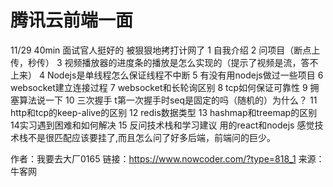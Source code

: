 # 腾讯云前端一面

11/29 40min
面试官人挺好的 被狠狠地拷打计网了
1 自我介绍
2 问项目（断点上传，秒传）
3 视频播放器的进度条的播放是怎么实现的（提示了视频是流，答不上来）
4 Nodejs是单线程怎么保证线程不中断
5 有没有用nodejs做过一些项目
6 websocket建立连接过程
7 websocket和长轮询区别
8 tcp如何保证可靠性
9 拥塞算法说一下
10 三次握手 t第一次握手时seq是固定的吗（随机的）为什么？
11 http和tcp的keep-alive的区别
12 redis数据类型
13 hashmap和treemap的区别
14实习遇到困难和如何解决
15 反问技术栈和学习建议 用的react和nodejs
感觉技术栈不是很匹配应该要挂了,而且怎么问了好多后端，前端问的巨少。



作者：我要去大厂0165
链接：https://www.nowcoder.com/?type=818_1
来源：牛客网